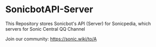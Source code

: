 # SonicbotAPI-Server
This Repository stores Sonicbot's API (Server) for Sonicpedia, which servers for Sonic Central QQ Channel

Join our community: https://sonic.wiki/to/A
